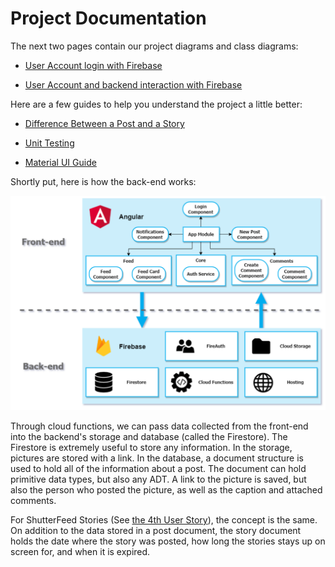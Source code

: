 # Project Documentation

The next two pages contain our project diagrams and class diagrams:

* [User Account login with Firebase](User-Account-Login)

* [User Account and backend interaction with Firebase](User-Account-To-Backend)

Here are a few guides to help you understand the project a little better:

* [Difference Between a Post and a Story](Difference-Post-Story)

* [Unit Testing](Unit-Testing)

* [Material UI Guide](Material-UI-Guide)

Shortly put, here is how the back-end works:

![A diagram of our backend.](../images/architecture.png)

Through cloud functions, we can pass data collected from the front-end into the backend's storage and database (called the Firestore).
The Firestore is extremely useful to store any information.
In the storage, pictures are stored with a link. 
In the database, a document structure is used to hold all of the information about a post. The document can hold primitive data types, but also any ADT. A link to the picture is saved, but also the person who posted the picture, as well as the caption and attached comments. 

For ShutterFeed Stories (See [the 4th User Story](User-Stories.md)), the concept is the same.
On addition to the data stored in a post document, the story document holds the date where the story was posted, how long the stories stays up on screen for, and when it is expired.